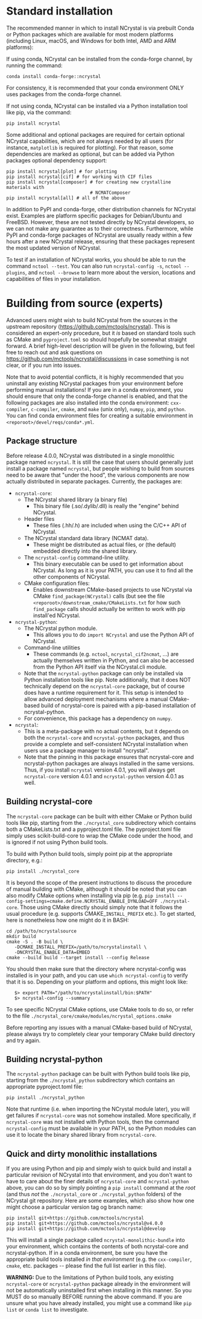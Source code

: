 Standard installation
=====================

The recommended manner in which to install NCrystal is via prebuilt Conda or
Python packages which are available for most modern platforms (including Linux,
macOS, and Windows for both Intel, AMD and ARM platforms):

If using conda, NCrystal can be installed from the conda-forge channel, by
running the command:

```
conda install conda-forge::ncrystal
```

For consistency, it is recommended that your conda environment ONLY uses
packages from the conda-forge channel.

If not using conda, NCrystal can be installed via a Python installation tool
like pip, via the command:

```
pip install ncrystal
```

Some additional and optional packages are required for certain optional NCrystal
capabilities, which are not always needed by all users (for instance,
`matplotlib` is required for plotting). For that reason, some dependencies are
marked as optional, but can be added via Python packages optional dependency
support:

```
pip install ncrystal[plot] # for plotting
pip install ncrystal[cif] # for working with CIF files
pip install ncrystal[composer] # for creating new crystalline materials with
                               # NCMATComposer
pip install ncrystal[all] # all of the above
```

In addition to PyPI and conda-forge, other distribution channels for NCrystal
exist. Examples are platform specific packages for Debian/Ubuntu and
FreeBSD. However, these are not tested directly by NCrystal developers, so we
can not make any guarantee as to their correctness. Furthermore, while PyPI and
conda-forge packages of NCrystal are usually ready within a few hours after a
new NCrystal release, ensuring that these packages represent the most updated
version of NCrystal.

To test if an installation of NCrystal works, you should be able to run the
command `nctool --test`. You can also run `ncrystal-config -s`,
`nctool --plugins`, and `nctool --browse` to learn more about the version,
locations and capabilities of files in your installation.



Building from source (experts)
==============================

Advanced users might wish to build NCrystal from the sources in the upstream
repository (https://github.com/mctools/ncrystal). This is considered an
expert-only procedure, but it *is* based on standard tools such as CMake and
`pyproject.toml` so should hopefully be somewhat straight forward. A brief
high-level description will be given in the following, but feel free to reach
out and ask questions on https://github.com/mctools/ncrystal/discussions in case
something is not clear, or if you run into issues.

Note that to avoid potential conflicts, it is highly recommended that you
uninstall any existing NCrystal packages from your environment before performing
manual installations! If you are in a conda environment, you should ensure that
only the conda-forge channel is enabled, and that the following packages are
also installed into the conda environment: `cxx-compiler`, `c-compiler`,
`cmake`, and `make` (unix only), `numpy`, `pip`, and `python`. You can find
conda environment files for creating a suitable environment in
`<reporoot>/devel/reqs/conda*.yml`.


Package structure
-----------------

Before release 4.0.0, NCrystal was distributed in a single monolithic package
named `ncrystal`. It is still the case that users should generally just install
a package named `ncrystal`, but people wishing to build from sources need to be
aware that "under the hood", the various components are now actually distributed
in separate packages. Currently, the packages are:

- `ncrystal-core`:
  - The NCrystal shared library (a binary file)
    - This binary file (.so/.dylib/.dll) is really the "engine" behind NCrystal.
  - Header files
    - These files (.hh/.h) are included when using the C/C++ API of NCrystal.
  - The NCrystal standard data library (NCMAT data).
    - These might be distributed as actual files, or (the default) embedded directly
      into the shared library.
  - The `ncrystal-config` command-line utility.
    - This binary executable can be used to get information about NCrystal. As
      long as it is your PATH, you can use it to find all the other components
      of NCrystal.
  - CMake configuration files:
    - Enables downstream CMake-based projects to use NCrystal via CMake
      `find_package(NCrystal)` calls (but see the file
      `<reporoot>/downstream_cmake/CMakeLists.txt` for how such `find_package`
      calls should actually be written to work with pip install'ed NCrystal.
- `ncrystal-python`:
  - The NCrystal python module.
    - This allows you to do `import NCrystal` and use the Python API of NCrystal.
  - Command-line utilities
    - These commands (e.g. `nctool`, `ncrystal_cif2ncmat`, ...) are actually
      themselves written in Python, and can also be accessed from the Python API
      itself via the NCrystal.cli module.
  - Note that the `ncrystal-python` package can only be installed via Python
    installation tools like pip. Note additionally, that it does NOT technically
    depend on the `ncrystal-core` package, but of course does have a runtime
    requirement for it. This setup is intended to allow advanced deployment
    mechanisms where a manual CMake-based build of ncrystal-core is paired with
    a pip-based installation of ncrystal-python.
  - For convenience, this package has a dependency on `numpy`.
- `ncrystal`:
  - This is a meta-package with no actual contents, but it depends on both the
    `ncrystal-core` and `ncrystal-python` packages, and thus provide a complete
    and self-consistent NCrystal installation when users use a package manager
    to install "ncrystal".
  - Note that the pinning in this package ensures that ncrystal-core and
    ncrystal-python packages are always installed in the same versions. Thus, if
    you install `ncrystal` version 4.0.1, you will always get `ncrystal-core`
    version 4.0.1 and `ncrystal-python` version 4.0.1 as well.


Building ncrystal-core
----------------------

The `ncrystal-core` package can be built with either CMake or Python build tools
like pip, starting from the `./ncrystal_core` subdirectory which contains both a
CMakeLists.txt and a pyproject.toml file. The pyproject.toml file simply uses
scikit-build-core to wrap the CMake code under the hood, and is ignored if not
using Python build tools.

To build with Python build tools, simply point pip at the appropriate directory,
e.g.:

```
pip install ./ncrystal_core
```

It is beyond the scope of the present instructions to discuss the procedure of
manual building with CMake, although it should be noted that you can also modify
CMake options when installing via pip (e.g. `pip install
--config-settings=cmake.define.NCRYSTAL_ENABLE_DYNLOAD=OFF ./ncrystal-core`. Those
using CMake directly should simply note that it follows the usual procedure
(e.g. supports CMAKE_`INSTALL_PREFIX` etc.). To get started, here is nonetheless
how one might do it in BASH:

```
cd /path/to/ncrystalsource
mkdir build
cmake -S . -B build \
   -DCMAKE_INSTALL_PREFIX=/path/to/ncrystalinstall \
   -DNCRYSTAL_ENABLE_DATA=EMBED
cmake --build build --target install --config Release
```

You should then make sure that the directory where ncrystal-config was installed
is in your path, and you can use `which ncrystal-config` to verify that it is
so. Depending on your platform and options, this might look like:

```
   $> export PATH="/path/to/ncrystalinstall/bin:$PATH"
   $> ncrystal-config --summary
```

To see specific NCrystal CMake options, use CMake tools to do so, or refer to
the file `./ncrystal_core/cmake/modules/ncrystal_options.cmake`

Before reporting any issues with a manual CMake-based build of NCrystal, please
always try to completely clear your temporary CMake build directory and try
again.


Building ncrystal-python
------------------------

The `ncrystal-python` package can be built with Python build tools like pip,
starting from the `./ncrystal_python` subdirectory which contains an appropriate
pyproject.toml file:

```
pip install ./ncrystal_python
```

Note that runtime (i.e. when importing the NCrystal module later), you will get
failures if `ncrystal-core` was not somehow installed. More specifically, if
`ncrystal-core` was not installed with Python tools, then the command
`ncrystal-config` must be available in your PATH, so the Python modules can use
it to locate the binary shared library from `ncrystal-core`.


Quick and dirty monolithic installations
----------------------------------------

If you are using Python and pip and simply wish to quick build and install a
particular revision of NCrystal into that environment, and you don't want to
have to care about the finer details of `ncrystal-core` and `ncrystal-python`
above, you can do so by simply pointing a `pip install` command at the *root*
(and thus *not* the `./ncrystal_core` or `./ncrystal_python` folders) of the
NCrystal git repository. Here are some examples, which also show how one might
choose a particular version tag og branch name:

```
pip install git+https://github.com/mctools/ncrystal
pip install git+https://github.com/mctools/ncrystal@v4.0.0
pip install git+https://github.com/mctools/ncrystal@develop
```

This will install a single package called `ncrystal-monolithic-bundle` into your
environment, which contains the contents of both ncrystal-core and
ncrystal-python. If in a conda environment, be sure you have the appropriate
build tools installed *in that environment* (e.g. the `cxx-compiler`, `cmake`,
etc. packages -- please find the full list earlier in this file).

**WARNING:** Due to the limitations of Python build tools, any existing
`ncrystal-core` or `ncrystal-python` package already in the environment will not
be automatically uninstalled first when installing in this manner. So you MUST
do so manually BEFORE running the above command. If you are unsure what you have
already installed, you might use a command like `pip list` or `conda list` to
investigate.
